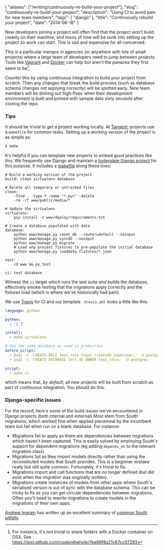 {
    "aliases": ["/writing/continuously-re-build-your-project"],
    "slug": "continuously-re-build-your-project",
    "description": "Using CI to avoid pain for new team members",
    "tags": [
        "django"
    ],
    "title": "Continuously rebuild your project",
    "date": "2014-06-18"
}

New developers joining a project will often find that the project won't
build cleanly on their machine, and hours of time will be sunk into
setting up the project so work can start. This is sad and expensive for
all concerned.

This is a particular menace in agencies (or anywhere with lots of small
projects) where a large team of developers need to jump between
projects. Tools like [Vagrant](http://www.vagrantup.com) and
[Docker](http://www.docker.com/) can help but aren't the panacea they
first seem to be[^1].

Counter this by using continuous integration to build your project from
scratch. Then any changes that break the build process (such as database
schema changes not applying correctly) will be spotted early. New team
members will be dishing out high-fives when their development
environment is built and primed with sample data sixty seconds after
cloning the repo.

### Tips

It should be trivial to get a project working locally. At
[Tangent](http://www.tangentsnowball.com/), projects use a `makefile`
for common tasks. Setting up a working version of the project is as
simple as:

``` bash
$ make 
```

It's helpful if you can template new projects to embed good practices
like this. We frequently use Django and maintain a [boilerplate Django
project](https://github.com/tangentlabs/tangent-django-boilerplate/) for
this purpose. It includes a
[makefile](https://github.com/tangentlabs/tangent-django-boilerplate/blob/master/makefile)
along these lines:

``` make
# Build a working version of the project
build: clean virtualenv database

# Delete all temporary or untracked files
clean: 
    -find . -type f -name "*.pyc" -delete
    -rm -rf www/public/media/*

# Update the virtualenv
virtualenv: 
    pip install -r www/deploy/requirements.txt

# Create a database populated with data
database: 
    python www/manage.py reset_db --router=default --noinput
    python www/manage.py syncdb --noinput
    python www/manage.py migrate
    # Load any project fixtures to pre-populate the initial database
    python www/manage.py loaddata fixtures/*.json

test:
    cd www && py.test

ci: test database
```

Witness the `ci` target which runs the test suite *and* builds the
database, effectively smoke-testing that the migrations apply correctly
and the fixtures load (which is where we've historically had pain).

We use [Travis](https://travis-ci.com/) for CI and our template
`.travis.yml` looks a little like this:

``` yaml
language: python

python:
  - '2.7'

install:
  - make virtualenv

# Use the same database as used in production
before_script:
  - psql -c 'CREATE ROLE test_role login createdb superuser;' -U postgres
  - psql -c 'CREATE DATABASE test_db OWNER test_role;' -U postgres

script:
  - make ci
```

which means that, *by default*, all new projects will be built from
scratch as part of continuous integration. You should do this.

### Django-specific issues

For the record, here's some of the build issues we've encountered in
Django projects (both internal and external) Most stem from South
migrations, which worked fine when applied piecemeal by the incumbent
team but fail when run on a blank database. For instance:

-   Migrations fail to apply as there are dependencies between
    migrations which haven't been captured. This is easily solved by
    employing South's support for dependent migrations (eg adding
    `depends_on` to the relevant migration class).
-   Migrations fail as they import models directly rather than using the
    reconstituted models that South provides. This is a beginner mistake
    really but still quite common. Fortunately, it's trivial to fix.
-   Migrations import and call functions that are no longer defined (but
    did exist when the migration was originally written).
-   Migrations create instances of models from *other* apps where
    South's serialised version is out of sync with the database schema.
    This can be tricky to fix as you can get circular dependencies
    between migrations. Often you'll need to rewrite migrations to
    create models in the migrations of their own apps.

[Andrew Ingram](https://twitter.com/andrewingram) has written up an
excellent summary of [common South
pitfalls](http://andrewingram.net/2012/dec/common-pitfalls-django-south/#check-your-migrations-run-from-scratch).

[^1]: For instance, it's not trivial to share folders with a Docker
    container on OSX. See
    <https://gist.github.com/codeinthehole/7ea69f8a21c67cc07293>
